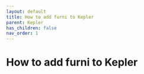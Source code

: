 ```yaml
---
layout: default
title: How to add furni to Kepler
parent: Kepler
has_children: false
nav_order: 1
---
```

# How to add furni to Kepler
